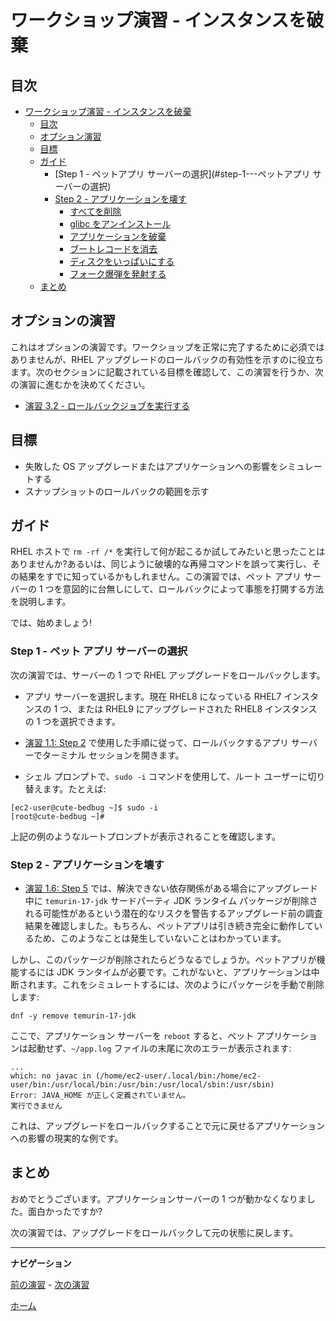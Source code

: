 # ワークショップ演習 - インスタンスを破棄

## 目次

- [ワークショップ演習 - インスタンスを破棄](#workshop-exercise---trash-the-instance)
  - [目次](#table-of-contents)
  - [オプション演習](#オプション演習)
  - [目標](#目標)
  - [ガイド](#ガイド)
    - [Step 1 - ペットアプリ サーバーの選択](#step-1---ペットアプリ サーバーの選択)
    - [Step 2 - アプリケーションを壊す](#step-2---アプリケーションを壊す)
        - [すべてを削除](#すべてを削除)
        - [glibc をアンインストール](#glibc-をアンインストール)
        - [アプリケーションを破棄](#アプリケーションを破棄)
        - [ブートレコードを消去](#ブートレコードを消去)
        - [ディスクをいっぱいにする](#ディスクをいっぱいにする)
        - [フォーク爆弾を発射する](#フォーク爆弾を発射する)
  - [まとめ](#まとめ)

## オプションの演習

これはオプションの演習です。ワークショップを正常に完了するために必須ではありませんが、RHEL アップグレードのロールバックの有効性を示すのに役立ちます。次のセクションに記載されている目標を確認して、この演習を行うか、次の演習に進むかを決めてください。

* [演習 3.2 - ロールバックジョブを実行する](3.2-rollback/README.ja.md)

## 目標

* 失敗した OS アップグレードまたはアプリケーションへの影響をシミュレートする
* スナップショットのロールバックの範囲を示す

## ガイド

RHEL ホストで `rm -rf /*` を実行して何が起こるか試してみたいと思ったことはありませんか?あるいは、同じように破壊的な再帰コマンドを誤って実行し、その結果をすでに知っているかもしれません。この演習では、ペット アプリ サーバーの 1 つを意図的に台無しにして、ロールバックによって事態を打開する方法を説明します。

では、始めましょう!

### Step 1 - ペット アプリ サーバーの選択

次の演習では、サーバーの 1 つで RHEL アップグレードをロールバックします。

- アプリ サーバーを選択します。現在 RHEL8 になっている RHEL7 インスタンスの 1 つ、または RHEL9 にアップグレードされた RHEL8 インスタンスの 1 つを選択できます。

- [演習 1.1: Step 2](../1.1-setup/README.md#step-2---ターミナルセッションを開く) で使用した手順に従って、ロールバックするアプリ サーバーでターミナル セッションを開きます。

- シェル プロンプトで、`sudo -i` コマンドを使用して、ルート ユーザーに切り替えます。たとえば:

```
[ec2-user@cute-bedbug ~]$ sudo -i
[root@cute-bedbug ~]#
```

上記の例のようなルートプロンプトが表示されることを確認します。

### Step 2 - アプリケーションを壊す

- [演習 1.6: Step 5](../1.6-my-pet-app/README.ja.md#step-5---別のアップグレード前レポートの実行) では、解決できない依存関係がある場合にアップグレード中に `temurin-17-jdk` サードパーティ JDK ランタイム パッケージが削除される可能性があるという潜在的なリスクを警告するアップグレード前の調査結果を確認しました。もちろん、ペットアプリは引き続き完全に動作しているため、このようなことは発生していないことはわかっています。

しかし、このパッケージが削除されたらどうなるでしょうか。ペットアプリが機能するには JDK ランタイムが必要です。これがないと、アプリケーションは中断されます。これをシミュレートするには、次のようにパッケージを手動で削除します:

```
dnf -y remove temurin-17-jdk
```

ここで、アプリケーション サーバーを `reboot` すると、ペット アプリケーションは起動せず、`~/app.log` ファイルの末尾に次のエラーが表示されます:

```
...
which: no javac in (/home/ec2-user/.local/bin:/home/ec2-user/bin:/usr/local/bin:/usr/bin:/usr/local/sbin:/usr/sbin)
Error: JAVA_HOME が正しく定義されていません。
実行できません
```

これは、アップグレードをロールバックすることで元に戻せるアプリケーションへの影響の現実的な例です。

## まとめ

おめでとうございます。アプリケーションサーバーの 1 つが動かなくなりました。面白かったですか?

次の演習では、アップグレードをロールバックして元の状態に戻します。

---

**ナビゲーション**

[前の演習](../2.4-check-pet-app/README.ja.md) - [次の演習](../3.2-rollback/README.ja.md)

[ホーム](../README.ja.md)
